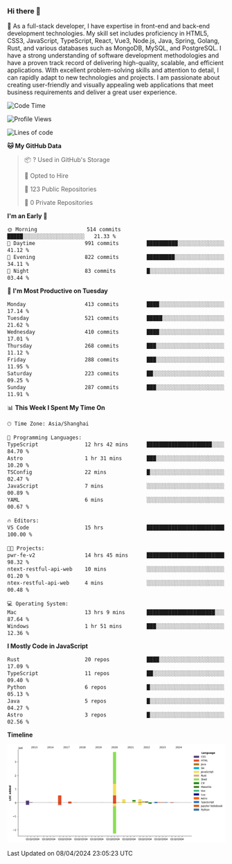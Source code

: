 ### Hi there 👋

🌱 As a full-stack developer, I have expertise in front-end and back-end development technologies. My skill set includes proficiency in HTML5, CSS3, JavaScript, TypeScript, React, Vue3, Node.js, Java, Spring, Golang, Rust, and various databases such as MongoDB, MySQL, and PostgreSQL. I have a strong understanding of software development methodologies and have a proven track record of delivering high-quality, scalable, and efficient applications. With excellent problem-solving skills and attention to detail, I can rapidly adapt to new technologies and projects. I am passionate about creating user-friendly and visually appealing web applications that meet business requirements and deliver a great user experience.

<!--START_SECTION:waka-->
![Code Time](http://img.shields.io/badge/Code%20Time-1%2C334%20hrs%2010%20mins-blue)

![Profile Views](http://img.shields.io/badge/Profile%20Views-23-blue)

![Lines of code](https://img.shields.io/badge/From%20Hello%20World%20I%27ve%20Written-5.6%20million%20lines%20of%20code-blue)

**🐱 My GitHub Data** 

> 📦 ? Used in GitHub's Storage 
 > 
> 💼 Opted to Hire
 > 
> 📜 123 Public Repositories 
 > 
> 🔑 0 Private Repositories 
 > 
**I'm an Early 🐤** 

```text
🌞 Morning                514 commits         █████░░░░░░░░░░░░░░░░░░░░   21.33 % 
🌆 Daytime                991 commits         ██████████░░░░░░░░░░░░░░░   41.12 % 
🌃 Evening                822 commits         █████████░░░░░░░░░░░░░░░░   34.11 % 
🌙 Night                  83 commits          █░░░░░░░░░░░░░░░░░░░░░░░░   03.44 % 
```
📅 **I'm Most Productive on Tuesday** 

```text
Monday                   413 commits         ████░░░░░░░░░░░░░░░░░░░░░   17.14 % 
Tuesday                  521 commits         █████░░░░░░░░░░░░░░░░░░░░   21.62 % 
Wednesday                410 commits         ████░░░░░░░░░░░░░░░░░░░░░   17.01 % 
Thursday                 268 commits         ███░░░░░░░░░░░░░░░░░░░░░░   11.12 % 
Friday                   288 commits         ███░░░░░░░░░░░░░░░░░░░░░░   11.95 % 
Saturday                 223 commits         ██░░░░░░░░░░░░░░░░░░░░░░░   09.25 % 
Sunday                   287 commits         ███░░░░░░░░░░░░░░░░░░░░░░   11.91 % 
```


📊 **This Week I Spent My Time On** 

```text
🕑︎ Time Zone: Asia/Shanghai

💬 Programming Languages: 
TypeScript               12 hrs 42 mins      █████████████████████░░░░   84.70 % 
Astro                    1 hr 31 mins        ███░░░░░░░░░░░░░░░░░░░░░░   10.20 % 
TSConfig                 22 mins             █░░░░░░░░░░░░░░░░░░░░░░░░   02.47 % 
JavaScript               7 mins              ░░░░░░░░░░░░░░░░░░░░░░░░░   00.89 % 
YAML                     6 mins              ░░░░░░░░░░░░░░░░░░░░░░░░░   00.67 % 

🔥 Editors: 
VS Code                  15 hrs              █████████████████████████   100.00 % 

🐱‍💻 Projects: 
pwr-fe-v2                14 hrs 45 mins      █████████████████████████   98.32 % 
ntext-restful-api-web    10 mins             ░░░░░░░░░░░░░░░░░░░░░░░░░   01.20 % 
ntex-restful-api-web     4 mins              ░░░░░░░░░░░░░░░░░░░░░░░░░   00.48 % 

💻 Operating System: 
Mac                      13 hrs 9 mins       ██████████████████████░░░   87.64 % 
Windows                  1 hr 51 mins        ███░░░░░░░░░░░░░░░░░░░░░░   12.36 % 
```

**I Mostly Code in JavaScript** 

```text
Rust                     20 repos            ████░░░░░░░░░░░░░░░░░░░░░   17.09 % 
TypeScript               11 repos            ██░░░░░░░░░░░░░░░░░░░░░░░   09.40 % 
Python                   6 repos             █░░░░░░░░░░░░░░░░░░░░░░░░   05.13 % 
Java                     5 repos             █░░░░░░░░░░░░░░░░░░░░░░░░   04.27 % 
Astro                    3 repos             █░░░░░░░░░░░░░░░░░░░░░░░░   02.56 % 
```



**Timeline**

![Lines of Code chart](https://raw.githubusercontent.com/elton/elton/main/assets/bar_graph.png)


 Last Updated on 08/04/2024 23:05:23 UTC
<!--END_SECTION:waka-->

<!--
**elton/elton** is a ✨ _special_ ✨ repository because its `README.md` (this file) appears on your GitHub profile.

Here are some ideas to get you started:

- 🔭 I’m currently working on ...
- 🌱 I’m currently learning ...
- 👯 I’m looking to collaborate on ...
- 🤔 I’m looking for help with ...
- 💬 Ask me about ...
- 📫 How to reach me: ...
- 😄 Pronouns: ...
- ⚡ Fun fact: ...
-->
